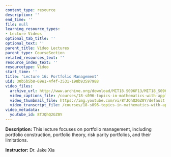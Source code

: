 ```yaml
---
content_type: resource
description: ''
end_time: ''
file: null
learning_resource_types:
- Lecture Videos
optional_tab_title: ''
optional_text: ''
parent_title: Video Lectures
parent_type: CourseSection
related_resources_text: ''
resource_index_text: ''
resourcetype: Video
start_time: ''
title: 'Lecture 16: Portfolio Management'
uid: 30b5b5b8-69e1-4f4f-3531-198b93597988
video_files:
  archive_url: http://www.archive.org/download/MIT18.S096F13/MIT18_S096F13_lec16_300k.mp4
  video_captions_file: /courses/18-s096-topics-in-mathematics-with-applications-in-finance-fall-2013/4c22cee9957455d393b76dbfe7132447_8TJQhQ2GZ0Y.vtt
  video_thumbnail_file: https://img.youtube.com/vi/8TJQhQ2GZ0Y/default.jpg
  video_transcript_file: /courses/18-s096-topics-in-mathematics-with-applications-in-finance-fall-2013/2aa2fec3d040b7d3746ca7ba5c192041_8TJQhQ2GZ0Y.pdf
video_metadata:
  youtube_id: 8TJQhQ2GZ0Y
---
```


**Description:** This lecture focuses on portfolio management, including portfolio construction, portfolio theory, risk parity portfolios, and their limitations.

**Instructor:** Dr. Jake Xia




